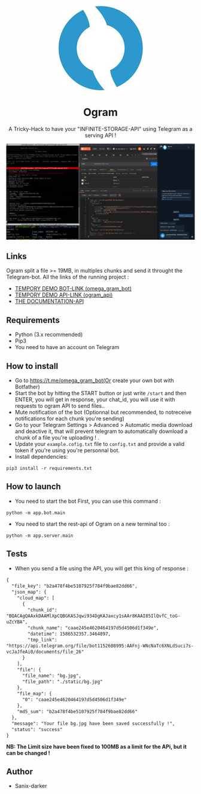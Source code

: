 <center>
  <img src="./images/logo.jpg" />

  # Ogram

  A Tricky-Hack to have your "INFINITE-STORAGE-API" using Telegram as a serving API !

  <img src="./images/demo.png" />
</center>

## Links

Ogram split a file >= 19MB, in multiples chunks and send it throught the Telegram-bot. All the links of the running project :
- [TEMPORY DEMO BOT-LINK (omega_gram_bot)](https://t.me/omega_gram_bot) <br>
- [TEMPORY DEMO API-LINK (ogram_api)](https://ogram_api.ngrok.io)
- [THE DOCUMENTATION-API](https://documenter.getpostman.com/view/2696027/SzYgRaw1?version=latest)

## Requirements

- Python (3.x recommended)
- Pip3
- You need to have an account on Telegram

## How to install

- Go to https://t.me/omega_gram_bot(Or create your own bot with Botfather)
- Start the bot by hitting the START button or just write `/start` and then ENTER, you will get in response, your chat_id, you will use it with requests to ogram API to send files..
- Mute notification of the bot (Optionnal but recommended, to notreceive notifications for each chunk you're sending)
- Go to your Telegram Settings > Advanced > Automatic media download and deactive it, that will prevent telegram to automatically download a chunk of a file you're uploading !
.
- Update your `example.cofig.txt` file to `config.txt` and provide a valid token if you're using you're personnal bot.
- Install dependencies:
```shell
pip3 install -r requirements.txt
```

## How to launch

- You need to start the bot First, you can use this command :
```shell script
python -m app.bot.main
```

- You need to start the rest-api of Ogram on a new terminal too :
```shell script
python -m app.server.main
```

## Tests

- When you send a file using the API, you will get this king of response : 
```shell script
{
  "file_key": "b2a478f4be5107925f784f9bae82dd66",
  "json_map": {
    "cloud_map": [
      {
        "chunk_id": "BQACAgQAAxkDAAMlXpCQBGKASJqwi934DgKAJaxcy1sAAr8KAAI85IlQvfC_toG-uZcYBA",
        "chunk_name": "caae245e4620464197d5d4506d1f349e",
        "datetime": 1586532357.3464897,
        "tmp_link": "https://api.telegram.org/file/bot1152608995:AAFnj-WNcNaTc6XNLdSuci7s-vcJaJfeAi0/documents/file_26"
      }
    ],
    "file": {
      "file_name": "bg.jpg",
      "file_path": "./static/bg.jpg"
    },
    "file_map": {
      "0": "caae245e4620464197d5d4506d1f349e"
    },
    "md5_sum": "b2a478f4be5107925f784f9bae82dd66"
  },
  "message": "Your file bg.jpg have been saved successfully !",
  "status": "success"
}
```
**NB: The Limit size have been fixed to 100MB as a limit for the APi, but it can be changed !**

## Author

- Sanix-darker
